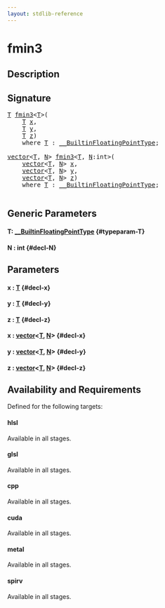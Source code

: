 ```yaml
---
layout: stdlib-reference
---
```


# fmin3

## Description





## Signature 

<pre>
<a href="/stdlib-reference/global-decls/fmin3#typeparam-T" class="code_type">T</a> <a href="/stdlib-reference/global-decls/fmin3">fmin3</a>&lt;<a href="/stdlib-reference/global-decls/fmin3#typeparam-T" class="code_type">T</a>&gt;(
    <a href="/stdlib-reference/global-decls/fmin3#typeparam-T" class="code_type">T</a> <a href="/stdlib-reference/global-decls/fmin3#decl-x" class="code_param">x</a>,
    <a href="/stdlib-reference/global-decls/fmin3#typeparam-T" class="code_type">T</a> <a href="/stdlib-reference/global-decls/fmin3#decl-y" class="code_param">y</a>,
    <a href="/stdlib-reference/global-decls/fmin3#typeparam-T" class="code_type">T</a> <a href="/stdlib-reference/global-decls/fmin3#decl-z" class="code_param">z</a>)
    <span class='code_keyword'>where</span> <a href="/stdlib-reference/global-decls/fmin3#typeparam-T" class="code_type">T</a> : <a href="/stdlib-reference/interfaces/0_builtinfloatingpointtype-029hm/index" class="code_type">__BuiltinFloatingPointType</a>;

<a href="/stdlib-reference/types/vector/index" class="code_type">vector</a>&lt;<a href="/stdlib-reference/global-decls/fmin3#typeparam-T" class="code_type">T</a>, <a href="/stdlib-reference/global-decls/fmin3#decl-N" class="code_var">N</a>&gt; <a href="/stdlib-reference/global-decls/fmin3">fmin3</a>&lt;<a href="/stdlib-reference/global-decls/fmin3#typeparam-T" class="code_type">T</a>, <a href="/stdlib-reference/global-decls/fmin3#decl-N" class="code_var">N</a>:<span class="code_keyword">int</span>&gt;(
    <a href="/stdlib-reference/types/vector/index" class="code_type">vector</a>&lt;<a href="/stdlib-reference/global-decls/fmin3#typeparam-T" class="code_type">T</a>, <a href="/stdlib-reference/global-decls/fmin3#decl-N" class="code_var">N</a>&gt; <a href="/stdlib-reference/global-decls/fmin3#decl-x" class="code_param">x</a>,
    <a href="/stdlib-reference/types/vector/index" class="code_type">vector</a>&lt;<a href="/stdlib-reference/global-decls/fmin3#typeparam-T" class="code_type">T</a>, <a href="/stdlib-reference/global-decls/fmin3#decl-N" class="code_var">N</a>&gt; <a href="/stdlib-reference/global-decls/fmin3#decl-y" class="code_param">y</a>,
    <a href="/stdlib-reference/types/vector/index" class="code_type">vector</a>&lt;<a href="/stdlib-reference/global-decls/fmin3#typeparam-T" class="code_type">T</a>, <a href="/stdlib-reference/global-decls/fmin3#decl-N" class="code_var">N</a>&gt; <a href="/stdlib-reference/global-decls/fmin3#decl-z" class="code_param">z</a>)
    <span class='code_keyword'>where</span> <a href="/stdlib-reference/global-decls/fmin3#typeparam-T" class="code_type">T</a> : <a href="/stdlib-reference/interfaces/0_builtinfloatingpointtype-029hm/index" class="code_type">__BuiltinFloatingPointType</a>;

</pre>

## Generic Parameters

#### T: [\_\_BuiltinFloatingPointType](/stdlib-reference/interfaces/0_builtinfloatingpointtype-029hm/index) {#typeparam-T}
#### N  : int {#decl-N}

## Parameters

#### x  : [T](/stdlib-reference/global-decls/fmin3#typeparam-T) {#decl-x}
#### y  : [T](/stdlib-reference/global-decls/fmin3#typeparam-T) {#decl-y}
#### z  : [T](/stdlib-reference/global-decls/fmin3#typeparam-T) {#decl-z}
#### x  : [vector](/stdlib-reference/types/vector/index)\<[T](/stdlib-reference/types/vector/index#typeparam-T), [N](/stdlib-reference/types/vector/index#decl-N)\> {#decl-x}
#### y  : [vector](/stdlib-reference/types/vector/index)\<[T](/stdlib-reference/types/vector/index#typeparam-T), [N](/stdlib-reference/types/vector/index#decl-N)\> {#decl-y}
#### z  : [vector](/stdlib-reference/types/vector/index)\<[T](/stdlib-reference/types/vector/index#typeparam-T), [N](/stdlib-reference/types/vector/index#decl-N)\> {#decl-z}

## Availability and Requirements

Defined for the following targets:

#### hlsl
Available in all stages.

#### glsl
Available in all stages.

#### cpp
Available in all stages.

#### cuda
Available in all stages.

#### metal
Available in all stages.

#### spirv
Available in all stages.



